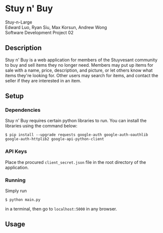 # Stuy n' Buy

Stuy-n-Large<br>
Edward Luo, Ryan Siu, Max Korsun, Andrew Wong<br>
Software Development Project 02<br>

## Description
Stuy n' Buy is a web application for members of the Stuyvesant community to buy and sell items they no longer need. Members may put up items for sale with a name, price, description, and picture, or let others know what items they're looking for. Other users may search for items, and contact the seller if they are interested in an item.

## Setup

### Dependencies
Stuy n' Buy requires certain python libraries to run. You can install the libraries using the command below:
```
$ pip install --upgrade requests google-auth google-auth-oauthlib google-auth-httplib2 google-api-python-client
```

### API Keys
Place the procured `client_secret.json` file in the root directory of the application.

### Running
Simply run 
```
$ python main.py
```
in a terminal, then go to `localhost:5000` in any browser.

## Usage
